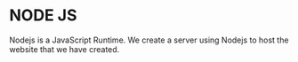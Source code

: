 # NODE JS

Nodejs is a JavaScript Runtime. We create a server using Nodejs to host the website that we have created.
